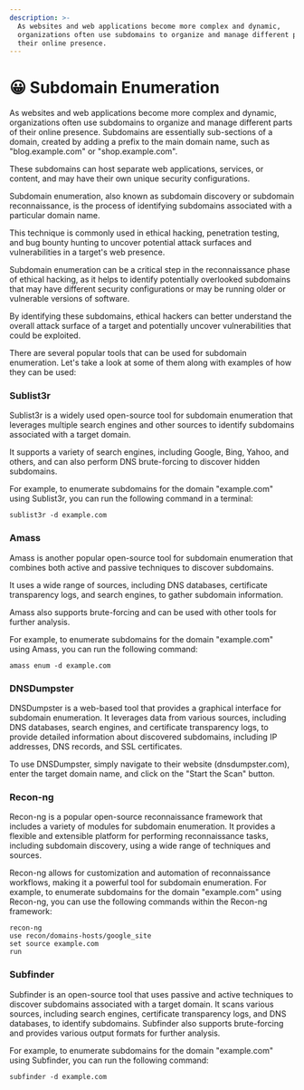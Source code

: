 ```yaml
---
description: >-
  As websites and web applications become more complex and dynamic,
  organizations often use subdomains to organize and manage different parts of
  their online presence.
---
```


# 😀 Subdomain Enumeration

As websites and web applications become more complex and dynamic, organizations often use subdomains to organize and manage different parts of their online presence. Subdomains are essentially sub-sections of a domain, created by adding a prefix to the main domain name, such as "blog.example.com" or "shop.example.com".&#x20;

These subdomains can host separate web applications, services, or content, and may have their own unique security configurations.

Subdomain enumeration, also known as subdomain discovery or subdomain reconnaissance, is the process of identifying subdomains associated with a particular domain name.&#x20;

This technique is commonly used in ethical hacking, penetration testing, and bug bounty hunting to uncover potential attack surfaces and vulnerabilities in a target's web presence.

Subdomain enumeration can be a critical step in the reconnaissance phase of ethical hacking, as it helps to identify potentially overlooked subdomains that may have different security configurations or may be running older or vulnerable versions of software.&#x20;

By identifying these subdomains, ethical hackers can better understand the overall attack surface of a target and potentially uncover vulnerabilities that could be exploited.

There are several popular tools that can be used for subdomain enumeration. Let's take a look at some of them along with examples of how they can be used:

### Sublist3r

Sublist3r is a widely used open-source tool for subdomain enumeration that leverages multiple search engines and other sources to identify subdomains associated with a target domain.&#x20;

It supports a variety of search engines, including Google, Bing, Yahoo, and others, and can also perform DNS brute-forcing to discover hidden subdomains.&#x20;

For example, to enumerate subdomains for the domain "example.com" using Sublist3r, you can run the following command in a terminal:

```
sublist3r -d example.com
```

### Amass

Amass is another popular open-source tool for subdomain enumeration that combines both active and passive techniques to discover subdomains.&#x20;

It uses a wide range of sources, including DNS databases, certificate transparency logs, and search engines, to gather subdomain information.&#x20;

Amass also supports brute-forcing and can be used with other tools for further analysis.&#x20;

For example, to enumerate subdomains for the domain "example.com" using Amass, you can run the following command:

```
amass enum -d example.com
```

### DNSDumpster

DNSDumpster is a web-based tool that provides a graphical interface for subdomain enumeration. It leverages data from various sources, including DNS databases, search engines, and certificate transparency logs, to provide detailed information about discovered subdomains, including IP addresses, DNS records, and SSL certificates.&#x20;

To use DNSDumpster, simply navigate to their website (dnsdumpster.com), enter the target domain name, and click on the "Start the Scan" button.

### Recon-ng

Recon-ng is a popular open-source reconnaissance framework that includes a variety of modules for subdomain enumeration. It provides a flexible and extensible platform for performing reconnaissance tasks, including subdomain discovery, using a wide range of techniques and sources.&#x20;

Recon-ng allows for customization and automation of reconnaissance workflows, making it a powerful tool for subdomain enumeration. For example, to enumerate subdomains for the domain "example.com" using Recon-ng, you can use the following commands within the Recon-ng framework:

```
recon-ng
use recon/domains-hosts/google_site
set source example.com
run
```

### Subfinder

Subfinder is an open-source tool that uses passive and active techniques to discover subdomains associated with a target domain. It scans various sources, including search engines, certificate transparency logs, and DNS databases, to identify subdomains. Subfinder also supports brute-forcing and provides various output formats for further analysis.&#x20;

For example, to enumerate subdomains for the domain "example.com" using Subfinder, you can run the following command:

```
subfinder -d example.com
```
